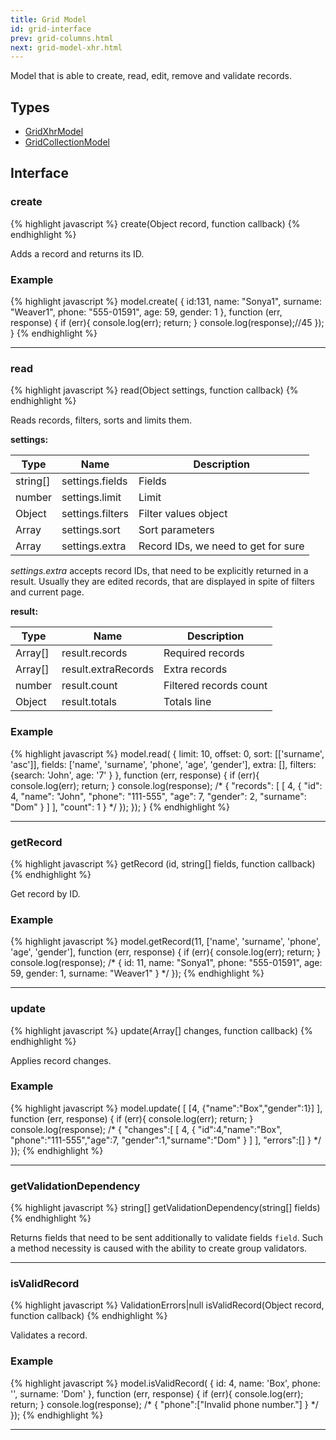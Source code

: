 ```yaml
---
title: Grid Model
id: grid-interface
prev: grid-columns.html
next: grid-model-xhr.html
---
```


Model that is able to create, read, edit, remove and validate records.

## Types
* [GridXhrModel](/docs/grid-model-xhr.html)
* [GridCollectionModel](/docs/grid-model-collection.html)

## Interface

### create

{% highlight javascript %}
 create(Object record, function callback)
{% endhighlight %}

Adds a record and returns its ID.

### Example
{% highlight javascript %}
model.create(
    {
      id:131,              name: "Sonya1",
      surname: "Weaver1",  phone: "555-01591",
      age: 59,             gender: 1
    },
function (err, response) {
   if (err){
       console.log(err);
       return;
   }
   console.log(response);//45
});
}
{% endhighlight %}

----

### read

{% highlight javascript %}
 read(Object settings, function callback)
{% endhighlight %}

Reads records, filters, sorts and limits them.

**settings:**

| Type     | Name             | Description                         |
|----------|------------------|-------------------------------------|
| string[] | settings.fields  | Fields                              |
| number   | settings.limit   | Limit                               |
| Object   | settings.filters | Filter values object                |
| Array    | settings.sort    | Sort parameters                     |
| Array    | settings.extra     | Record IDs, we need to get for sure |

*settings.extra* accepts record IDs, that need to be explicitly returned in a result.
Usually they are edited records, that are displayed in spite of filters and current page.

**result:**

| Type    | Name                | Description                                               |
|---------|---------------------|-----------------------------------------------------------|
| Array[] | result.records      | Required records                                      |
| Array[] | result.extraRecords | Extra records                      |
| number  | result.count        | Filtered records count |
| Object  | result.totals       | Totals line      |

### Example
{% highlight javascript %}
model.read(
    {
      limit: 10,
      offset: 0,
      sort: [['surname', 'asc']],
      fields: ['name', 'surname', 'phone', 'age', 'gender'],
      extra: [],
      filters: {search: 'John', age: '7'
    }
}, function (err, response) {
    if (err){
        console.log(err);
        return;
    }
    console.log(response);
    /*
    {
        "records": [
            [
                4,
                {
                    "id": 4, "name": "John",
                    "phone": "111-555", "age": 7,
                    "gender": 2, "surname": "Dom"
                }
            ]
        ],
        "count": 1
    }
    */
});
});
}
{% endhighlight %}

---

### getRecord

{% highlight javascript %}
 getRecord (id, string[] fields, function callback)
{% endhighlight %}

Get record by ID.

### Example
{% highlight javascript %}
model.getRecord(11, ['name', 'surname', 'phone', 'age', 'gender'],
function (err, response) {
    if (err){
        console.log(err);
        return;
    }
    console.log(response);
    /*
    {
        id: 11,
        name: "Sonya1",
        phone: "555-01591",
        age: 59,
        gender: 1,
        surname: "Weaver1"
    }
    */
});
{% endhighlight %}

---

### update

{% highlight javascript %}
update(Array[] changes, function callback)
{% endhighlight %}

Applies record changes.

### Example
{% highlight javascript %}
model.update(
    [
      [4, {"name":"Box","gender":1}]
    ],
function (err, response) {
    if (err){
        console.log(err);
        return;
    }
    console.log(response);
    /*
    {
        "changes":[
            [
                4,
                {
                    "id":4,"name":"Box",
                    "phone":"111-555","age":7,
                    "gender":1,"surname":"Dom"
                }
                ]
        ],
        "errors":[]
    }
    */
});
{% endhighlight %}

---

### getValidationDependency

{% highlight javascript %}
  string[] getValidationDependency(string[] fields)
{% endhighlight %}

Returns fields that need to be sent additionally to validate fields `field`. Such a method necessity
is caused with the ability to create group validators.

---

### isValidRecord

{% highlight javascript %}
 ValidationErrors|null isValidRecord(Object record, function callback)
{% endhighlight %}

Validates a record.

### Example
{% highlight javascript %}
model.isValidRecord(
    {
      id: 4,
      name: 'Box',
      phone: '',
      surname: 'Dom'
    },
function (err, response) {
    if (err){
        console.log(err);
        return;
    }
    console.log(response);
    /*
    {
      "phone":["Invalid phone number."]
    }
    */
});
{% endhighlight %}

---



